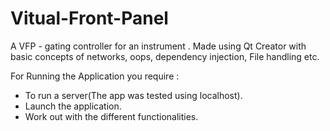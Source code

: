 # Vitual-Front-Panel
A VFP - gating controller for an instrument . Made using Qt Creator with basic concepts of networks, oops, dependency injection, File handling etc.

For Running the Application you require :
* To run a server(The app was tested using localhost).
* Launch the application.
* Work out with the different functionalities.
 
 
